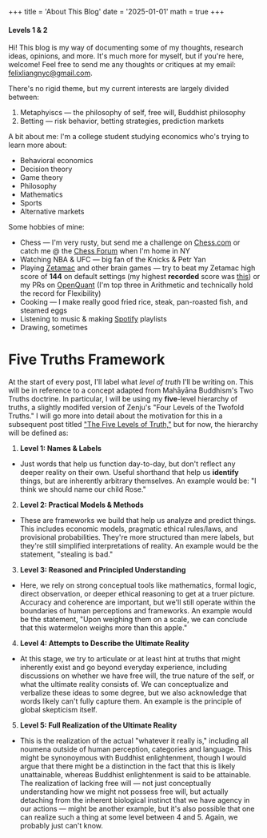 +++
title = 'About This Blog'
date = '2025-01-01'
math = true
+++
#### Levels 1 & 2

Hi! This blog is my way of documenting some of my thoughts, research ideas, opinions, and more. It's much more for myself, but if you're here, welcome! Feel free to send me any thoughts or critiques at my email: felixliangnyc@gmail.com.

There's no rigid theme, but my current interests are largely divided between:
1. Metaphyiscs &mdash; the philosophy of self, free will, Buddhist philosophy
2. Betting &mdash; risk behavior, betting strategies, prediction markets

A bit about me: I'm a college student studying economics who's trying to learn more about:
- Behavioral economics
- Decision theory
- Game theory
- Philosophy
- Mathematics
- Sports
- Alternative markets

Some hobbies of mine:
- Chess &mdash; I'm very rusty, but send me a challenge on [Chess.com](https://www.chess.com/member/salcastuchiano) or catch me @ the [Chess Forum](https://www.chessforum.com/) when I'm home in NY
- Watching NBA & UFC &mdash; big fan of the Knicks & Petr Yan
- Playing [Zetamac](https://arithmetic.zetamac.com/) and other brain games &mdash; try to beat my Zetamac high score of **144** on default settings (my highest **recorded** score was [this](https://youtube.com/shorts/MTKPN-nnpSw?si=8bV_O5dnGV-WqTAy)) or my PRs on [OpenQuant](https://openquant.co/math-game) (I'm top three in Arithmetic and technically hold the record for Flexibility)
- Cooking &mdash; I make really good fried rice, steak, pan-roasted fish, and steamed eggs
- Listening to music & making [Spotify](https://open.spotify.com/user/ow6ad6boduguylrvmmq94t63d?si=75bac8c432a840d6) playlists
- Drawing, sometimes

# Five Truths Framework
At the start of every post, I'll label what *level of truth* I'll be writing on. This will be in reference to a concept adapted from Mahāyāna Buddhism's Two Truths doctrine. In particular, I will be using my **five**-level hierarchy of truths, a slightly modifed version of Zenju's "Four Levels of the Twofold Truths." I will go more into detail about the motivation for this in a subsequent post titled ["The Five Levels of Truth,"](https://maliknyc.github.io/karmagambler.github.io/posts/post-7/) but for now, the hierarchy will be defined as:
1. **Level 1: Names & Labels**
- Just words that help us function day-to-day, but don't reflect any deeper reality on their own. Useful shorthand that help us **identify** things, but are inherently arbitrary themselves. An example would be: "I think we should name our child Rose."
2. **Level 2: Practical Models & Methods**
- These are frameworks we build that help us analyze and predict things. This includes economic models, pragmatic ethical rules/laws, and provisional probabilities. They're more structured than mere labels, but they're still simplified interpretations of reality. An example would be the statement, "stealing is bad."
3. **Level 3: Reasoned and Principled Understanding**
- Here, we rely on strong conceptual tools like mathematics, formal logic, direct observation, or deeper ethical reasoning to get at a truer picture. Accuracy and coherence are important, but we'll still operate within the boundaries of human perceptions and frameworks. An example would be the statement, "Upon weighing them on a scale, we can conclude that this watermelon weighs more than this apple."
4. **Level 4: Attempts to Describe the Ultimate Reality**
- At this stage, we try to articulate or at least hint at truths that might inherently exist and go beyond everyday experience, including discussions on whether we have free will, the true nature of the self, or what the ultimate reality consists of. We can conceptualize and verbalize these ideas to some degree, but we also acknowledge that words likely can't fully capture them. An example is the principle of global skepticism itself.
5. **Level 5: Full Realization of the Ultimate Reality**
- This is the realization of the actual "whatever it really is," including all noumena outside of human perception, categories and language. This might be synonoymous with Buddhist enlightenment, though I would argue that there might be a distinction in the fact that this is likely unattainable, whereas Buddhist enlightenment is said to be attainable. The realization of lacking free will &mdash; not just conceptually understanding how we might not possess free will, but actually detaching from the inherent biological instinct that we have agency in our actions &mdash; might be another example, but it's also possible that one can realize such a thing at some level between 4 and 5. Again, we probably just can't know.

